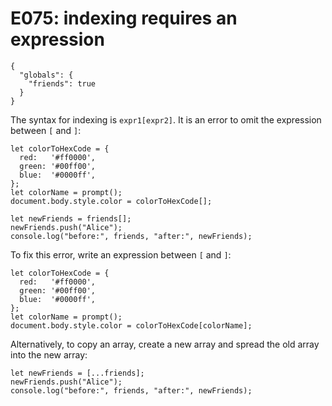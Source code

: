 # E075: indexing requires an expression

```config-for-examples
{
  "globals": {
    "friends": true
  }
}
```

The syntax for indexing is `expr1[expr2]`. It is an error to omit the expression
between `[` and `]`:

    let colorToHexCode = {
      red:   '#ff0000',
      green: '#00ff00',
      blue:  '#0000ff',
    };
    let colorName = prompt();
    document.body.style.color = colorToHexCode[];

    let newFriends = friends[];
    newFriends.push("Alice");
    console.log("before:", friends, "after:", newFriends);

To fix this error, write an expression between `[` and `]`:

    let colorToHexCode = {
      red:   '#ff0000',
      green: '#00ff00',
      blue:  '#0000ff',
    };
    let colorName = prompt();
    document.body.style.color = colorToHexCode[colorName];

Alternatively, to copy an array, create a new array and spread the old array
into the new array:

    let newFriends = [...friends];
    newFriends.push("Alice");
    console.log("before:", friends, "after:", newFriends);

